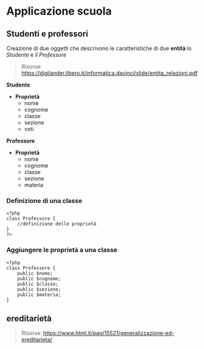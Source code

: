 # Applicazione scuola



## Studenti e professori

Creazione di due oggetti che descrivono le caratteristiche di due **entità**  lo *Studente*  e il *Professore*

> Risorse: <https://digilander.libero.it/informatica.davinci/slide/entita_relazioni.pdf>



**Studente**

- **Proprietà**
  - nome
  - cognome
  - classe
  - sezione
  - voti



**Professore**

- **Proprietà**
  - nome
  - cognome
  - classe
  - sezione
  - materia

### Definizione di una classe

```php+HTML
<?php
class Professore {
    //definizione delle proprietà
}
?>
```
### Aggiungere le proprietà a una classe

```php+HTML
<?php
class Professore {
    public $nome;
    public $cognome;
    public $classe;
    public $sezione;
    public $materia;
}
```



## ereditarietà

> Risorse: <https://www.html.it/pag/15521/generalizzazione-ed-ereditarieta/>

